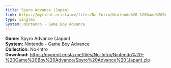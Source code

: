 ```yaml
---
title: Spyro Advance (Japan)
link: https://myrient.erista.me/files/No-Intro/Nintendo%20-%20Game%20Boy%20Advance/Spyro%20Advance%20(Japan).zip
type: single1
System: Nintendo - Game Boy Advance
---
```

<b>Game:</b> Spyro Advance (Japan)<br>
<b>System:</b> Nintendo - Game Boy Advance<br>
<b>Collection:</b> No-Intro<br>
<b>Download:</b> https://myrient.erista.me/files/No-Intro/Nintendo%20-%20Game%20Boy%20Advance/Spyro%20Advance%20(Japan).zip